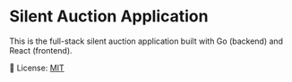 # Silent Auction Application

This is the full-stack silent auction application built with Go (backend) and React (frontend).

📝 License: [MIT](./LICENSE)

